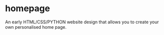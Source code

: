 # homepage
An early HTML/CSS/PYTHON website design that allows you to create your own personalised home page.

